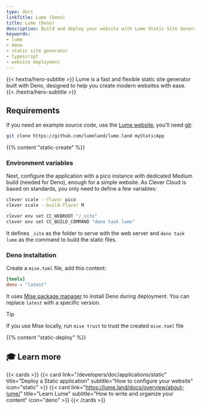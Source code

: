 ```yaml
---
type: docs
linkTitle: Lume (Deno)
title: Lume (Deno)
description: Build and deploy your website with Lume Static Site Generator (SSG) using Deno runtime on Clever Cloud platform with complete setup guide
keywords:
- lume
- deno
- static site generator
- typescript
- website deployment
---
```


{{< hextra/hero-subtitle >}}
  Lume is a fast and flexible static site generator built with Deno, designed to help you create modern websites with ease.
{{< /hextra/hero-subtitle >}}

## Requirements

If you need an example source code, use the [Lume website](https://github.com/lumeland/lume.land), you'll need [git](https://git-scm.com/book/en/v2/Getting-Started-Installing-Git):

```bash
git clone https://github.com/lumeland/lume.land myStaticApp
```
{{% content "static-create" %}}

### Environment variables

Next, configure the application with a pico instance with dedicated Medium build (needed for Deno), enough for a simple website. As Clever Cloud is based on standards, you only need to define a few variables:

```bash
clever scale --flavor pico
clever scale --build-flavor M

clever env set CC_WEBROOT "/_site"
clever env set CC_BUILD_COMMAND "deno task lume"
```

It defines `_site` as the folder to serve with the web server and `deno task lume` as the command to build the static files.

### Deno installation

Create a `mise.toml` file, add this content:

```toml {filename="mise.toml"}
[tools]
deno = "latest"
```

It uses [Mise package manager](/doc/reference/reference-environment-variables/#install-tools-with-mise-package-manager) to install Deno during deployment. You can replace `latest` with a specific version.

> [!TIP]
> If you use Mise locally, run `mise trust` to trust the created `mise.toml` file

{{% content "static-deploy" %}}

## 🎓 Learn more

{{< cards >}}
  {{< card link="/developers/doc/applications/static" title="Deploy a Static application" subtitle="How to configure your website" icon="static" >}}
  {{< card link="https://lume.land/docs/overview/about-lume/" title="Learn Lume" subtitle="How to write and organize your content" icon="deno" >}}
{{< /cards >}}
